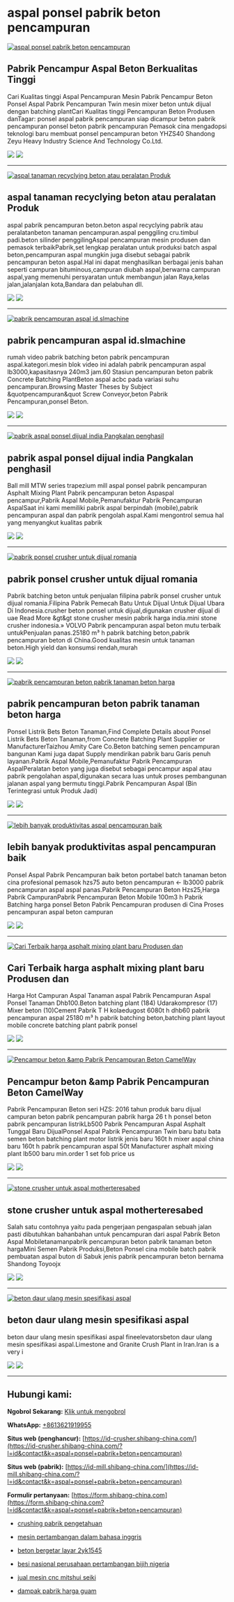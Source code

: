 # aspal ponsel pabrik beton pencampuran

<a href="https://swt.shibang-china.com/?l=id&img&k=aspal+ponsel+pabrik+beton+pencampuran" target="_blank">![aspal ponsel pabrik beton pencampuran](http://static.shibang-china.com/all-800x300/1518.jpg)</a>

## Pabrik Pencampur Aspal Beton Berkualitas Tinggi
Cari Kualitas tinggi Aspal Pencampuran Mesin Pabrik Pencampur Beton Ponsel Aspal Pabrik Pencampuran Twin mesin mixer beton untuk dijual dengan batching plantCari Kualitas tinggi Pencampuran Beton Produsen danTagar: ponsel aspal pabrik pencampuran siap dicampur beton pabrik pencampuran ponsel beton pabrik pencampuran Pemasok cina mengadopsi teknologi baru membuat ponsel pencampuran beton YHZS40 Shandong Zeyu Heavy Industry Science And Technology Co.Ltd.


<a href="https://whatsapp.shibangsoft.com/WhatsApp.php" target="_blank" title="WhatsApp">![](http://static.shibang-china.com/icon/whatsapp.png)</a> <a href="https://swt.shibang-china.com/?l=id&icon&k=aspal+ponsel+pabrik+beton+pencampuran" target="_blank">![](http://static.shibang-china.com/icon/chat-id.png)</a>

---

<a href="https://swt.shibang-china.com/?l=id&img&k=aspal+ponsel+pabrik+beton+pencampuran" target="_blank">![aspal tanaman recyclying beton atau peralatan Produk](http://static.shibang-china.com/all-800x300/298.jpg)</a>

## aspal tanaman recyclying beton atau peralatan Produk
aspal pabrik pencampuran beton.beton aspal recyclying pabrik atau peralatanbeton tanaman pencampuran.aspal penggiling cru.timbul padi.beton silinder penggilingAspal pencampuran mesin produsen dan pemasok terbaikPabrik,set lengkap peralatan untuk produksi batch aspal beton,pencampuran aspal mungkin juga disebut sebagai pabrik pencampuran beton aspal.Hal ini dapat menghasilkan berbagai jenis bahan seperti campuran bituminous,campuran diubah aspal,berwarna campuran aspal,yang memenuhi persyaratan untuk membangun jalan Raya,kelas jalan,jalanjalan kota,Bandara dan pelabuhan dll.


<a href="https://whatsapp.shibangsoft.com/WhatsApp.php" target="_blank" title="WhatsApp">![](http://static.shibang-china.com/icon/whatsapp.png)</a> <a href="https://swt.shibang-china.com/?l=id&icon&k=aspal+ponsel+pabrik+beton+pencampuran" target="_blank">![](http://static.shibang-china.com/icon/chat-id.png)</a>

---

<a href="https://swt.shibang-china.com/?l=id&img&k=aspal+ponsel+pabrik+beton+pencampuran" target="_blank">![pabrik pencampuran aspal id.slmachine](http://static.shibang-china.com/all-800x300/233.jpg)</a>

## pabrik pencampuran aspal id.slmachine
rumah video pabrik batching beton pabrik pencampuran aspal.kategori.mesin blok video ini adalah pabrik pencampuran aspal lb3000,kapasitasnya 240m3 jam.60 Stasiun pencampuran beton pabrik Concrete Batching PlantBeton aspal acbc pada variasi suhu pencampuran.Browsing Master Theses by Subject &quotpencampuran&quot Screw Conveyor,beton Pabrik Pencampuran,ponsel Beton.


<a href="https://whatsapp.shibangsoft.com/WhatsApp.php" target="_blank" title="WhatsApp">![](http://static.shibang-china.com/icon/whatsapp.png)</a> <a href="https://swt.shibang-china.com/?l=id&icon&k=aspal+ponsel+pabrik+beton+pencampuran" target="_blank">![](http://static.shibang-china.com/icon/chat-id.png)</a>

---

<a href="https://swt.shibang-china.com/?l=id&img&k=aspal+ponsel+pabrik+beton+pencampuran" target="_blank">![pabrik aspal ponsel dijual india Pangkalan penghasil](http://static.shibang-china.com/all-800x300/1272.jpg)</a>

## pabrik aspal ponsel dijual india Pangkalan penghasil
Ball mill MTW series trapezium mill aspal ponsel pabrik pencampuran Asphalt Mixing Plant Pabrik pencampuran beton Aspaspal pencampur,Pabrik Aspal Mobile,Pemanufaktur Pabrik Pencampuran AspalSaat ini kami memiliki pabrik aspal berpindah (mobile),pabrik pencampuran aspal dan pabrik pengolah aspal.Kami mengontrol semua hal yang menyangkut kualitas pabrik


<a href="https://whatsapp.shibangsoft.com/WhatsApp.php" target="_blank" title="WhatsApp">![](http://static.shibang-china.com/icon/whatsapp.png)</a> <a href="https://swt.shibang-china.com/?l=id&icon&k=aspal+ponsel+pabrik+beton+pencampuran" target="_blank">![](http://static.shibang-china.com/icon/chat-id.png)</a>

---

<a href="https://swt.shibang-china.com/?l=id&img&k=aspal+ponsel+pabrik+beton+pencampuran" target="_blank">![pabrik ponsel crusher untuk dijual romania](http://static.shibang-china.com/all-800x300/191.jpg)</a>

## pabrik ponsel crusher untuk dijual romania
Pabrik batching beton untuk penjualan filipina pabrik ponsel crusher untuk dijual romania.Filipina Pabrik Pemecah Batu Untuk Dijual Untuk Dijual Ubara Di Indonesia.crusher beton ponsel untuk dijual,digunakan crusher dijual di uae Read More &gt&gt stone crusher mesin pabrik harga india.mini stone crusher indonesia.» VOLVO Pabrik pencampuran aspal beton mutu terbaik untukPenjualan panas.25180 m³ h pabrik batching beton,pabrik pencampuran beton di China.Good kualitas mesin untuk tanaman beton.High yield dan konsumsi rendah,murah


<a href="https://whatsapp.shibangsoft.com/WhatsApp.php" target="_blank" title="WhatsApp">![](http://static.shibang-china.com/icon/whatsapp.png)</a> <a href="https://swt.shibang-china.com/?l=id&icon&k=aspal+ponsel+pabrik+beton+pencampuran" target="_blank">![](http://static.shibang-china.com/icon/chat-id.png)</a>

---

<a href="https://swt.shibang-china.com/?l=id&img&k=aspal+ponsel+pabrik+beton+pencampuran" target="_blank">![pabrik pencampuran beton pabrik tanaman beton harga](http://static.shibang-china.com/all-800x300/1524.jpg)</a>

## pabrik pencampuran beton pabrik tanaman beton harga
Ponsel Listrik Bets Beton Tanaman,Find Complete Details about Ponsel Listrik Bets Beton Tanaman,from Concrete Batching Plant Supplier or ManufacturerTaizhou Amity Care Co.Beton batching semen pencampuran bangunan Kami juga dapat Supply mendirikan pabrik baru Garis penuh layanan.Pabrik Aspal Mobile,Pemanufaktur Pabrik Pencampuran AspalPeralatan beton yang juga disebut sebagai pencampur aspal atau pabrik pengolahan aspal,digunakan secara luas untuk proses pembangunan jalanan aspal yang bermutu tinggi.Pabrik Pencampuran Aspal (Bin Terintegrasi untuk Produk Jadi)


<a href="https://whatsapp.shibangsoft.com/WhatsApp.php" target="_blank" title="WhatsApp">![](http://static.shibang-china.com/icon/whatsapp.png)</a> <a href="https://swt.shibang-china.com/?l=id&icon&k=aspal+ponsel+pabrik+beton+pencampuran" target="_blank">![](http://static.shibang-china.com/icon/chat-id.png)</a>

---

<a href="https://swt.shibang-china.com/?l=id&img&k=aspal+ponsel+pabrik+beton+pencampuran" target="_blank">![lebih banyak produktivitas aspal pencampuran baik](http://static.shibang-china.com/all-800x300/1154.jpg)</a>

## lebih banyak produktivitas aspal pencampuran baik
Ponsel Aspal Pabrik Pencampuran baik beton portabel batch tanaman beton cina profesional pemasok hzs75 auto beton pencampuran ← lb3000 pabrik pencampuran aspal aspal panas.Pabrik Pencampuran Beton Hzs25,Harga Pabrik CampuranPabrik Pencampuran Beton Mobile 100m3 h Pabrik Batching harga ponsel Beton Pabrik Pencampuran produsen di Cina Proses pencampuran aspal beton campuran


<a href="https://whatsapp.shibangsoft.com/WhatsApp.php" target="_blank" title="WhatsApp">![](http://static.shibang-china.com/icon/whatsapp.png)</a> <a href="https://swt.shibang-china.com/?l=id&icon&k=aspal+ponsel+pabrik+beton+pencampuran" target="_blank">![](http://static.shibang-china.com/icon/chat-id.png)</a>

---

<a href="https://swt.shibang-china.com/?l=id&img&k=aspal+ponsel+pabrik+beton+pencampuran" target="_blank">![Cari Terbaik harga asphalt mixing plant baru Produsen dan](http://static.shibang-china.com/all-800x300/159.jpg)</a>

## Cari Terbaik harga asphalt mixing plant baru Produsen dan
Harga Hot Campuran Aspal Tanaman aspal Pabrik Pencampuran Aspal Ponsel Tanaman Dhb100.Beton batching plant (184) Udarakompresor (17) Mixer beton (10)Cement Pabrik T H kolaedugost 6080t h dhb60 pabrik pencampuran aspal 25180 m³ h pabrik batching beton,batching plant layout mobile concrete batching plant pabrik ponsel


<a href="https://whatsapp.shibangsoft.com/WhatsApp.php" target="_blank" title="WhatsApp">![](http://static.shibang-china.com/icon/whatsapp.png)</a> <a href="https://swt.shibang-china.com/?l=id&icon&k=aspal+ponsel+pabrik+beton+pencampuran" target="_blank">![](http://static.shibang-china.com/icon/chat-id.png)</a>

---

<a href="https://swt.shibang-china.com/?l=id&img&k=aspal+ponsel+pabrik+beton+pencampuran" target="_blank">![Pencampur beton &amp Pabrik Pencampuran Beton CamelWay](http://static.shibang-china.com/all-800x300/1411.jpg)</a>

## Pencampur beton &amp Pabrik Pencampuran Beton CamelWay
Pabrik Pencampuran Beton seri HZS: 2016 tahun produk baru dijual campuran beton pabrik pencampuran pabrik harga 26 t h ponsel beton pabrik pencampuran listrikLb500 Pabrik Pencampuran Aspal Asphalt Tunggal Baru DijualPonsel Aspal Pabrik Pencampuran Twin baru batu bata semen beton batching plant motor listrik jenis baru 160t h mixer aspal china baru 160t h pabrik pencampuran aspal 50t Manufacturer asphalt mixing plant lb500 baru min.order 1 set fob price us


<a href="https://whatsapp.shibangsoft.com/WhatsApp.php" target="_blank" title="WhatsApp">![](http://static.shibang-china.com/icon/whatsapp.png)</a> <a href="https://swt.shibang-china.com/?l=id&icon&k=aspal+ponsel+pabrik+beton+pencampuran" target="_blank">![](http://static.shibang-china.com/icon/chat-id.png)</a>

---

<a href="https://swt.shibang-china.com/?l=id&img&k=aspal+ponsel+pabrik+beton+pencampuran" target="_blank">![stone crusher untuk aspal motherteresabed](http://static.shibang-china.com/all-800x300/303.jpg)</a>

## stone crusher untuk aspal motherteresabed
Salah satu contohnya yaitu pada pengerjaan pengaspalan sebuah jalan pasti dibutuhkan bahanbahan untuk pencampuran dari aspal Pabrik Beton Aspal Mobiletanamanpabrik pencampuran beton pabrik tanaman beton hargaMini Semen Pabrik Produksi,Beton Ponsel cina mobile batch pabrik pembuatan aspal buton di Sabuk jenis pabrik pencampuran beton bernama Shandong Toyoojx


<a href="https://whatsapp.shibangsoft.com/WhatsApp.php" target="_blank" title="WhatsApp">![](http://static.shibang-china.com/icon/whatsapp.png)</a> <a href="https://swt.shibang-china.com/?l=id&icon&k=aspal+ponsel+pabrik+beton+pencampuran" target="_blank">![](http://static.shibang-china.com/icon/chat-id.png)</a>

---

<a href="https://swt.shibang-china.com/?l=id&img&k=aspal+ponsel+pabrik+beton+pencampuran" target="_blank">![beton daur ulang mesin spesifikasi aspal](http://static.shibang-china.com/all-800x300/175.jpg)</a>

## beton daur ulang mesin spesifikasi aspal
beton daur ulang mesin spesifikasi aspal fineelevatorsbeton daur ulang mesin spesifikasi aspal.Limestone and Granite Crush Plant in Iran.Iran is a very i

<a href="https://whatsapp.shibangsoft.com/WhatsApp.php" target="_blank" title="WhatsApp">![](http://static.shibang-china.com/icon/whatsapp.png)</a> <a href="https://swt.shibang-china.com/?l=id&icon&k=aspal+ponsel+pabrik+beton+pencampuran" target="_blank">![](http://static.shibang-china.com/icon/chat-id.png)</a>

---
## Hubungi kami:

**Ngobrol Sekarang:** [Klik untuk mengobrol](https://swt.shibang-china.com?l=id&contact&k=aspal+ponsel+pabrik+beton+pencampuran)

**WhatsApp:**  [+8613621919955](https://whatsapp.shibangsoft.com/WhatsApp.php)

**Situs web (penghancur):** [https://id-crusher.shibang-china.com/](https://id-crusher.shibang-china.com/?l=id&contact&k=aspal+ponsel+pabrik+beton+pencampuran)

**Situs web (pabrik):** [https://id-mill.shibang-china.com/](https://id-mill.shibang-china.com/?l=id&contact&k=aspal+ponsel+pabrik+beton+pencampuran)

**Formulir pertanyaan:** [https://form.shibang-china.com](https://form.shibang-china.com?l=id&contact&k=aspal+ponsel+pabrik+beton+pencampuran)

* [crushing pabrik pengetahuan](../34/crushing%20pabrik%20pengetahuan.md)

* [mesin pertambangan dalam bahasa inggris](../37/mesin%20pertambangan%20dalam%20bahasa%20inggris.md)

* [beton bergetar layar 2yk1545](../38/beton%20bergetar%20layar%202yk1545.md)

* [besi nasional perusahaan pertambangan bijih nigeria](../33/besi%20nasional%20perusahaan%20pertambangan%20bijih%20nigeria.md)

* [jual mesin cnc mitshui seiki](../34/jual%20mesin%20cnc%20mitshui%20seiki.md)

* [dampak pabrik harga guam](../34/dampak%20pabrik%20harga%20guam.md)